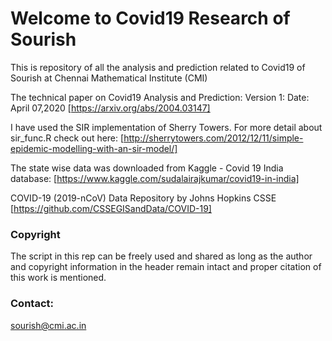 # Welcome to Covid19 Research of Sourish

This is repository of all the analysis and prediction related to Covid19 of Sourish at Chennai Mathematical Institute (CMI)

The technical paper on Covid19  Analysis and Prediction:
Version 1: Date: April 07,2020 [https://arxiv.org/abs/2004.03147]

I have used the SIR implementation of Sherry Towers. For more detail about sir_func.R check out here: [http://sherrytowers.com/2012/12/11/simple-epidemic-modelling-with-an-sir-model/]

The state wise data was downloaded from Kaggle - Covid 19 India database: 
[https://www.kaggle.com/sudalairajkumar/covid19-in-india]

COVID-19 (2019-nCoV) Data Repository by Johns Hopkins CSSE
[https://github.com/CSSEGISandData/COVID-19]

### Copyright

The script in this rep can be freely used and shared as long as the author and copyright information in the header remain intact and proper citation of this work is mentioned.

### Contact:
sourish@cmi.ac.in
